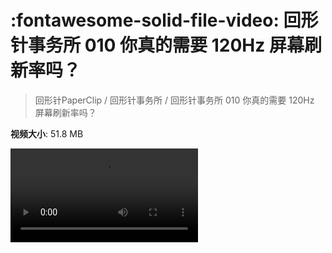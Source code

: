 # :fontawesome-solid-file-video: 回形针事务所 010 你真的需要 120Hz 屏幕刷新率吗？

> 回形针PaperClip / 回形针事务所 / 回形针事务所 010 你真的需要 120Hz 屏幕刷新率吗？

**视频大小**: 51.8 MB

<div class="video"><video src="https://file.hsyhx.top/archive/PaperClip/回形针事务所/010.mp4" controls preload>🤔 您的浏览器不支持 video 标签</video></div>